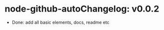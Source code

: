 node-github-autoChangelog: v0.0.2
=================================
   - Done: add all basic elements, docs, readme etc

